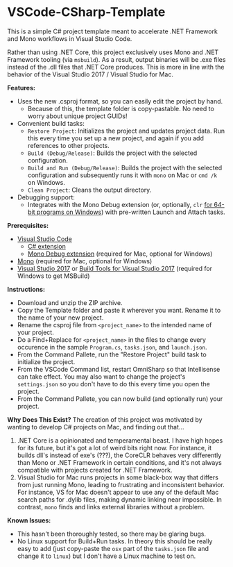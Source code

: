 # VSCode-CSharp-Template
This is a simple C# project template meant to accelerate .NET Framework and Mono workflows in Visual Studio Code.

Rather than using .NET Core, this project exclusively uses Mono and .NET Framework tooling (via `msbuild`). As a result, output binaries will be .exe files instead of the .dll files that .NET Core produces. This is more in line with the behavior of the Visual Studio 2017 / Visual Studio for Mac.

**Features:**
- Uses the new .csproj format, so you can easily edit the project by hand.
  - Because of this, the template folder is copy-pastable. No need to worry about unique project GUIDs!
- Convenient build tasks:
  - `Restore Project`: Initializes the project and updates project data. Run this every time you set up a new project, and again if you add references to other projects.
  - `Build (Debug/Release)`: Builds the project with the selected configuration.
  - `Build and Run (Debug/Release)`: Builds the project with the selected configuration and subsequently runs it with `mono` on Mac or `cmd /k` on Windows.
  - `Clean Project`: Cleans the output directory.
- Debugging support:
  - Integrates with the Mono Debug extension (or, optionally, `clr` [for 64-bit programs on Windows](https://github.com/OmniSharp/omnisharp-vscode/wiki/Desktop-.NET-Framework)) with pre-written Launch and Attach tasks.

**Prerequisites:**
- [Visual Studio Code](https://code.visualstudio.com)
  - [C# extension](https://marketplace.visualstudio.com/items?itemName=ms-vscode.csharp)
  - [Mono Debug extension](https://marketplace.visualstudio.com/items?itemName=ms-vscode.mono-debug) (required for Mac, optional for Windows)
- [Mono](https://www.mono-project.com/download/stable/) (required for Mac, optional for Windows)
- [Visual Studio 2017](https://visualstudio.microsoft.com/vs/) or [Build Tools for Visual Studio 2017](https://visualstudio.microsoft.com/downloads/#build-tools-for-visual-studio-2017) (required for Windows to get MSBuild)

**Instructions:**
- Download and unzip the ZIP archive.
- Copy the Template folder and paste it wherever you want. Rename it to the name of your new project.
- Rename the csproj file from `<project_name>` to the intended name of your project.
- Do a Find+Replace for `<project_name>` in the files to change every occurence in the sample `Program.cs`, `tasks.json`, and `launch.json`.
- From the Command Pallete, run the "Restore Project" build task to initialize the project.
- From the VSCode Command list, restart OmniSharp so that Intellisense can take effect. You may also want to change the project's `settings.json` so you don't have to do this every time you open the project.
- From the Command Pallete, you can now build (and optionally run) your project.

**Why Does This Exist?**
The creation of this project was motivated by wanting to develop C# projects on Mac, and finding out that...
1. .NET Core is a opinionated and temperamental beast. I have high hopes for its future, but it's got a lot of weird bits right now. For instance, it builds dll's instead of exe's (???), the CoreCLR behaves very differently than Mono or .NET Framework in certain conditions, and it's not always compatible with projects created for .NET Framework.
2. Visual Studio for Mac runs projects in some black-box way that differs from just running Mono, leading to frustrating and inconsistent behavior. For instance, VS for Mac doesn't appear to use any of the default Mac search paths for .dylib files, making dynamic linking near impossible. In contrast, `mono` finds and links external libraries without a problem.

**Known Issues:**
- This hasn't been thoroughly tested, so there may be glaring bugs.
- No Linux support for Build+Run tasks. In theory this should be really easy to add (just copy-paste the `osx` part of the `tasks.json` file and change it to `linux`) but I don't have a Linux machine to test on.
